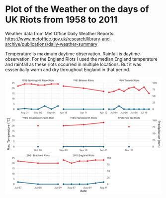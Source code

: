 # Plot of the Weather on the days of UK Riots from 1958 to 2011

Weather data from Met Office Daily Weather Reports:
https://www.metoffice.gov.uk/research/library-and-archive/publications/daily-weather-summary

Temperature is maximum daytime observation. Rainfall is daytime observation. 
For the England Riots I used
the median England temperature and rainfall as these riots occurred in multiple
locations. But it was esssentially warm and dry throughout England in that period.

![](uk-riot-weather-2024-08-04.png)
